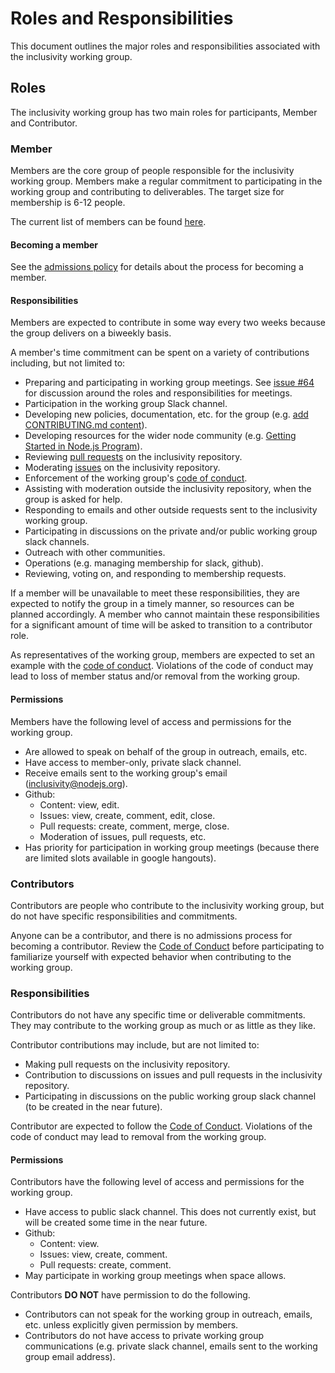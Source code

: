 # Roles and Responsibilities
This document outlines the major roles and responsibilities associated with the inclusivity working group.

## Roles
The inclusivity working group has two main roles for participants, Member and Contributor.

### Member
Members are the core group of people responsible for the inclusivity working group. Members make a regular commitment to participating in the working group and contributing to deliverables. The target size for membership is 6-12 people.

The current list of members can be found [here](https://github.com/nodejs/inclusivity#initial-membership).

#### Becoming a member
See the [admissions policy](https://github.com/nodejs/inclusivity/blob/master/docs/POLICY_ADMISSIONS.md) for details about the process for becoming a member.

#### Responsibilities
Members are expected to contribute in some way every two weeks because the group delivers on a biweekly basis.

A member's time commitment can be spent on a variety of contributions including, but not limited to:

- Preparing and participating in working group meetings. See [issue #64](https://github.com/nodejs/inclusivity/issues/64) for discussion around the roles and responsibilities for meetings.
- Participation in the working group Slack channel.
- Developing new policies, documentation, etc. for the group (e.g. [add CONTRIBUTING.md content](https://github.com/nodejs/inclusivity/pull/88)).
- Developing resources for the wider node community (e.g. [Getting Started in Node.js Program](https://github.com/nodejs/inclusivity/issues/96)).
- Reviewing [pull requests](https://github.com/nodejs/inclusivity/pulls) on the inclusivity repository.
- Moderating [issues](https://github.com/nodejs/inclusivity/issues) on the inclusivity repository.
- Enforcement of the working group's [code of conduct](https://github.com/nodejs/inclusivity/blob/master/CODE_OF_CONDUCT.md).
- Assisting with moderation outside the inclusivity repository, when the group is asked for help.
- Responding to emails and other outside requests sent to the inclusivity working group.
- Participating in discussions on the private and/or public working group slack channels.
- Outreach with other communities.
- Operations (e.g. managing membership for slack, github).
- Reviewing, voting on, and responding to membership requests.

If a member will be unavailable to meet these responsibilities, they are expected to notify the group in a timely manner, so resources can be planned accordingly. A member who cannot maintain these responsibilities for a significant amount of time will be asked to transition to a contributor role.

As representatives of the working group, members are expected to set an example with the [code of conduct](https://github.com/nodejs/inclusivity/blob/master/CODE_OF_CONDUCT.md). Violations of the code of conduct may lead to loss of member status and/or removal from the working group.

#### Permissions

Members have the following level of access and permissions for the working group.

- Are allowed to speak on behalf of the group in outreach, emails, etc.
- Have access to member-only, private slack channel.
- Receive emails sent to the working group's email ([inclusivity@nodejs.org](mailto:inclusivity@nodejs.org)).
- Github:
    - Content: view, edit.
    - Issues: view, create, comment, edit, close.
    - Pull requests: create, comment, merge, close.
    - Moderation of issues, pull requests, etc.
- Has priority for participation in working group meetings (because there are limited slots available in google hangouts).

### Contributors
Contributors are people who contribute to the inclusivity working group, but do not have specific responsibilities and commitments.

Anyone can be a contributor, and there is no admissions process for becoming a contributor. Review the [Code of Conduct](https://github.com/nodejs/inclusivity/blob/master/CODE_OF_CONDUCT.md) before participating to familiarize yourself with expected behavior when contributing to the working group.

### Responsibilities

Contributors do not have any specific time or deliverable commitments. They may contribute to the working group as much or as little as they like.

Contributor contributions may include, but are not limited to:

- Making pull requests on the inclusivity repository.
- Contribution to discussions on issues and pull requests in the inclusivity repository.
- Participating in discussions on the public working group slack channel (to be created in the near future).

Contributor are expected to follow the [Code of Conduct](https://github.com/nodejs/inclusivity/blob/master/CODE_OF_CONDUCT.md). Violations of the code of conduct may lead to removal from the working group.

#### Permissions

Contributors have the following level of access and permissions for the working group.

- Have access to public slack channel. This does not currently exist, but will be created some time in the near future.
- Github:
    - Content: view.
    - Issues: view, create, comment.
    - Pull requests: create, comment.
- May participate in working group meetings when space allows.

Contributors **DO NOT** have permission to do the following.

- Contributors can not speak for the working group in outreach, emails, etc. unless explicitly given permission by members.
- Contributors do not have access to private working group communications (e.g. private slack channel, emails sent to the working group email address).
